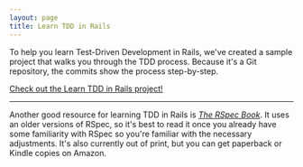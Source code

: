 ```yaml
---
layout: page
title: Learn TDD in Rails
---
```


To help you learn Test-Driven Development in Rails, we've created a sample project that walks you through the TDD process. Because it's a Git repository, the commits show the process step-by-step.

[Check out the Learn TDD in Rails project!](https://github.com/learntdd/learn-tdd-in-rails)

---

Another good resource for learning TDD in Rails is [*The RSpec Book*](https://www.amazon.com/dp/1934356379/ref=cm_sw_r_cp_tai_j8kqxbN1WK6G3). It uses an older versions of RSpec, so it's best to read it once you already have some familiarity with RSpec so you're familiar with the necessary adjustments. It's also currently out of print, but you can get paperback or Kindle copies on Amazon.
